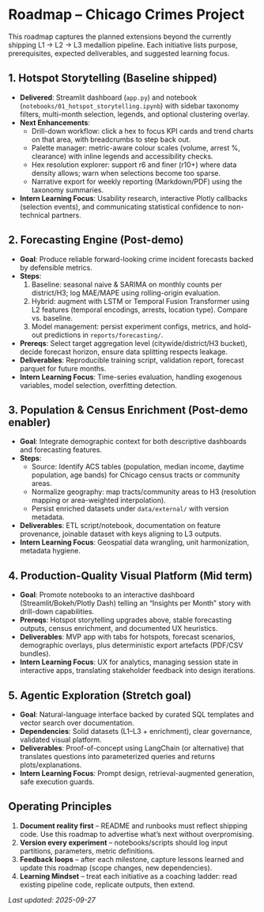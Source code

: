 # Roadmap – Chicago Crimes Project

This roadmap captures the planned extensions beyond the currently shipping L1 → L2 → L3 medallion pipeline. Each initiative lists purpose, prerequisites, expected deliverables, and suggested learning focus.

## 1. Hotspot Storytelling (Baseline **shipped**)

- **Delivered**: Streamlit dashboard (`app.py`) and notebook (`notebooks/01_hotspot_storytelling.ipynb`) with sidebar taxonomy filters, multi-month selection, legends, and optional clustering overlay.
- **Next Enhancements**:
  - Drill-down workflow: click a hex to focus KPI cards and trend charts on that area, with breadcrumbs to step back out.
  - Palette manager: metric-aware colour scales (volume, arrest %, clearance) with inline legends and accessibility checks.
  - Hex resolution explorer: support r6 and finer (r10+) where data density allows; warn when selections become too sparse.
  - Narrative export for weekly reporting (Markdown/PDF) using the taxonomy summaries.
- **Intern Learning Focus**: Usability research, interactive Plotly callbacks (selection events), and communicating statistical confidence to non-technical partners.

## 2. Forecasting Engine (Post-demo)

- **Goal**: Produce reliable forward-looking crime incident forecasts backed by defensible metrics.
- **Steps**:
  1. Baseline: seasonal naive & SARIMA on monthly counts per district/H3; log MAE/MAPE using rolling-origin evaluation.
  2. Hybrid: augment with LSTM or Temporal Fusion Transformer using L2 features (temporal encodings, arrests, location type). Compare vs. baseline.
  3. Model management: persist experiment configs, metrics, and hold-out predictions in `reports/forecasting/`.
- **Prereqs**: Select target aggregation level (citywide/district/H3 bucket), decide forecast horizon, ensure data splitting respects leakage.
- **Deliverables**: Reproducible training script, validation report, forecast parquet for future months.
- **Intern Learning Focus**: Time-series evaluation, handling exogenous variables, model selection, overfitting detection.

## 3. Population & Census Enrichment (Post-demo enabler)

- **Goal**: Integrate demographic context for both descriptive dashboards and forecasting features.
- **Steps**:
  - Source: Identify ACS tables (population, median income, daytime population, age bands) for Chicago census tracts or community areas.
  - Normalize geography: map tracts/community areas to H3 (resolution mapping or area-weighted interpolation).
  - Persist enriched datasets under `data/external/` with version metadata.
- **Deliverables**: ETL script/notebook, documentation on feature provenance, joinable dataset with keys aligning to L3 outputs.
- **Intern Learning Focus**: Geospatial data wrangling, unit harmonization, metadata hygiene.

## 4. Production-Quality Visual Platform (Mid term)

- **Goal**: Promote notebooks to an interactive dashboard (Streamlit/Bokeh/Plotly Dash) telling an “Insights per Month” story with drill-down capabilities.
- **Prereqs**: Hotspot storytelling upgrades above, stable forecasting outputs, census enrichment, and documented UX heuristics.
- **Deliverables**: MVP app with tabs for hotspots, forecast scenarios, demographic overlays, plus deterministic export artefacts (PDF/CSV bundles).
- **Intern Learning Focus**: UX for analytics, managing session state in interactive apps, translating stakeholder feedback into design iterations.

## 5. Agentic Exploration (Stretch goal)

- **Goal**: Natural-language interface backed by curated SQL templates and vector search over documentation.
- **Dependencies**: Solid datasets (L1–L3 + enrichment), clear governance, validated visual platform.
- **Deliverables**: Proof-of-concept using LangChain (or alternative) that translates questions into parameterized queries and returns plots/explanations.
- **Intern Learning Focus**: Prompt design, retrieval-augmented generation, safe execution guards.

## Operating Principles

1. **Document reality first** – README and runbooks must reflect shipping code. Use this roadmap to advertise what’s next without overpromising.
2. **Version every experiment** – notebooks/scripts should log input partitions, parameters, metric definitions.
3. **Feedback loops** – after each milestone, capture lessons learned and update this roadmap (scope changes, new dependencies).
4. **Learning Mindset** – treat each initiative as a coaching ladder: read existing pipeline code, replicate outputs, then extend.

_Last updated: 2025-09-27_
